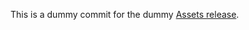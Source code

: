 This is a dummy commit for the dummy [Assets release](https://github.com/bpftrace/kernels/releases/tag/assets).
